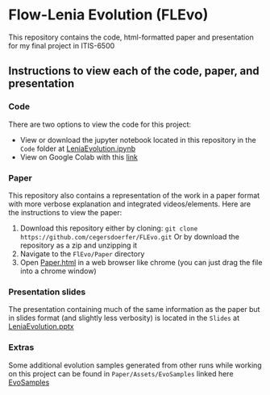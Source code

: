 # Flow-Lenia Evolution (FLEvo)

This repository contains the code, html-formatted paper and presentation for my final project in ITIS-6500

## Instructions to view each of the code, paper, and presentation

### Code
There are two options to view the code for this project:

 - View or download the jupyter notebook located in this repository in the `Code` folder at [LeniaEvolution.ipynb](./Code/LeniaEvolution.ipynb)
 - View on Google Colab with this [link](https://colab.research.google.com/drive/15ZCJMm7UJyyuOkx06HejWzyoeaMIq60v?usp=sharing)

### Paper
This repository also contains a representation of the work in a paper format with more verbose explanation and integrated videos/elements. Here are the instructions to view the paper:
1. Download this repository either by cloning:
   ```git clone https://github.com/cegersdoerfer/FLEvo.git```
   Or by download the repository as a zip and unzipping it
3. Navigate to the `FlEvo/Paper` directory
4. Open [Paper.html](./Paper/Paper.html) in a web browser like chrome (you can just drag the file into a chrome window)

### Presentation slides
The presentation containing much of the same information as the paper but in slides format (and slightly less verbosity) is located in the `Slides` at [LeniaEvolution.pptx](./Slides/LeniaEvolution.pptx)

### Extras
Some additional evolution samples generated from other runs while working on this project can be found in `Paper/Assets/EvoSamples` linked here [EvoSamples](Paper/Assets/EvoSamples)





